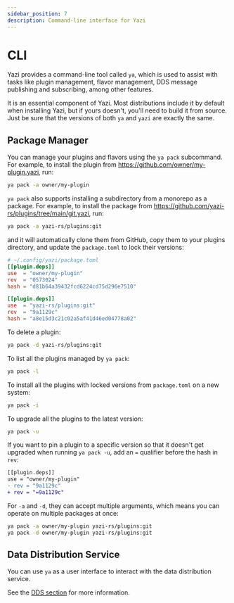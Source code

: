 ```yaml
---
sidebar_position: 7
description: Command-line interface for Yazi
---
```


# CLI

Yazi provides a command-line tool called `ya`, which is used to assist with tasks like plugin management, flavor management, DDS message publishing and subscribing, among other features.

It is an essential component of Yazi. Most distributions include it by default when installing Yazi, but if yours doesn't, you'll need to build it from source. Just be sure that the versions of both `ya` and `yazi` are exactly the same.

## Package Manager

You can manage your plugins and flavors using the `ya pack` subcommand. For example, to install the plugin from https://github.com/owner/my-plugin.yazi, run:

```sh
ya pack -a owner/my-plugin
```

`ya pack` also supports installing a subdirectory from a monorepo as a package. For example, to install the package from https://github.com/yazi-rs/plugins/tree/main/git.yazi, run:

```sh
ya pack -a yazi-rs/plugins:git
```

and it will automatically clone them from GitHub, copy them to your plugins directory, and update the `package.toml` to lock their versions:

```toml
# ~/.config/yazi/package.toml
[[plugin.deps]]
use  = "owner/my-plugin"
rev  = "0573024"
hash = "d81b64a39432fcd6224cd75d296e7510"

[[plugin.deps]]
use  = "yazi-rs/plugins:git"
rev  = "9a1129c"
hash = "a8e15d3c21c02a5af41d46ed04778a02"
```

To delete a plugin:

```sh
ya pack -d yazi-rs/plugins:git
```

To list all the plugins managed by `ya pack`:

```sh
ya pack -l
```

To install all the plugins with locked versions from `package.toml` on a new system:

```sh
ya pack -i
```

To upgrade all the plugins to the latest version:

```sh
ya pack -u
```

If you want to pin a plugin to a specific version so that it doesn't get upgraded when running `ya pack -u`, add an `=` qualifier before the hash in `rev`:

```diff
[[plugin.deps]]
use = "owner/my-plugin"
- rev = "9a1129c"
+ rev = "=9a1129c"
```

For `-a` and `-d`, they can accept multiple arguments, which means you can operate on multiple packages at once:

```sh
ya pack -a owner/my-plugin yazi-rs/plugins:git
ya pack -d owner/my-plugin yazi-rs/plugins:git
```

## Data Distribution Service

You can use `ya` as a user interface to interact with the data distribution service.

See the [DDS section](/docs/dds) for more information.

